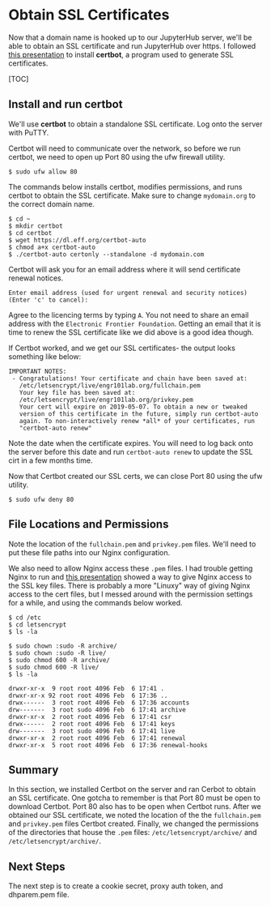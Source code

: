 # Obtain SSL Certificates

Now that a domain name is hooked up to our JupyterHub server, we'll be able to obtain an SSL certificate and run JupyterHub over https. I followed [this presentation](https://www.slideshare.net/willingc/jupyterhub-tutorial-at-jupytercon) to install **certbot**, a program used to generate SSL certificates.

[TOC]

## Install and run certbot

We'll use **certbot** to obtain a standalone SSL certificate. Log onto the server with PuTTY.

Certbot will need to communicate over the network, so before we run certbot, we need to open up Port 80 using the ufw firewall utility.

```text
$ sudo ufw allow 80
```

The commands below installs certbot, modifies permissions, and runs certbot to obtain the SSL certificate. Make sure to change ```mydomain.org``` to the correct domain name.

```text
$ cd ~
$ mkdir certbot
$ cd certbot
$ wget https://dl.eff.org/certbot-auto
$ chmod a+x certbot-auto
$ ./certbot-auto certonly --standalone -d mydomain.com
```

Certbot will ask you for an email address where it will send certificate renewal notices.

```text
Enter email address (used for urgent renewal and security notices) (Enter 'c' to cancel):
```

Agree to the licencing terms by typing ```A```. You not need to share an email address with the ```Electronic Frontier Foundation```. Getting an email that it is time to renew the SSL certificate like we did above is a good idea though.

If Certbot worked, and we get our SSL certificates- the output looks something like below:

```text
IMPORTANT NOTES:
 - Congratulations! Your certificate and chain have been saved at:
   /etc/letsencrypt/live/engr101lab.org/fullchain.pem
   Your key file has been saved at:
   /etc/letsencrypt/live/engr101lab.org/privkey.pem
   Your cert will expire on 2019-05-07. To obtain a new or tweaked
   version of this certificate in the future, simply run certbot-auto
   again. To non-interactively renew *all* of your certificates, run
   "certbot-auto renew"
```

Note the date when the certificate expires. You will need to log back onto the server before this date and run ```certbot-auto renew``` to update the SSL cirt in a few months time.

Now that Certbot created our SSL certs, we can close Port 80 using the ufw utility.

```text
$ sudo ufw deny 80
```

## File Locations and Permissions

Note the location of the ```fullchain.pem``` and ```privkey.pem``` files. We'll need to put these file paths into our Nginx configuration.

We also need to allow Nginx access these ```.pem``` files. I had trouble getting Nginx to run and [this presentation](https://www.youtube.com/watch?v=alaGteCPZU8&t=1721s) showed a way to give Nginx access to the SSL key files. There is probably a more "Linuxy" way of giving Nginx access to the cert files, but I messed around with the permission settings for a while, and using the commands below worked.

```text
$ cd /etc
$ cd letsencrypt
$ ls -la

$ sudo chown :sudo -R archive/
$ sudo chown :sudo -R live/
$ sudo chmod 600 -R archive/
$ sudo chmod 600 -R live/
$ ls -la

drwxr-xr-x  9 root root 4096 Feb  6 17:41 .
drwxr-xr-x 92 root root 4096 Feb  6 17:36 ..
drwx------  3 root root 4096 Feb  6 17:36 accounts
drw-------  3 root sudo 4096 Feb  6 17:41 archive
drwxr-xr-x  2 root root 4096 Feb  6 17:41 csr
drwx------  2 root root 4096 Feb  6 17:41 keys
drw-------  3 root sudo 4096 Feb  6 17:41 live
drwxr-xr-x  2 root root 4096 Feb  6 17:41 renewal
drwxr-xr-x  5 root root 4096 Feb  6 17:36 renewal-hooks

```

## Summary

In this section, we installed Certbot on the server and ran Cerbot to obtain an SSL certificate. One gotcha to remember is that Port 80 must be open to download Certbot. Port 80 also has to be open when Certbot runs. After we obtained our SSL certificate, we noted the location of the the ```fullchain.pem``` and ```privkey.pem``` files Certbot created. Finally, we changed the permissions of the directories that house the ```.pem``` files: ```/etc/letsencrypt/archive/``` and ```/etc/letsencrypt/archive/```.

## Next Steps

The next step is to create a cookie secret, proxy auth token, and dhparem.pem file.

<br>
